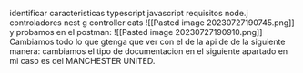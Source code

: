 identificar caracteristicas
typescript javascript 
requisitos node.j
controladores
nest g controller cats
![[Pasted image 20230727190745.png]]
y probamos en el postman: ![[Pasted image 20230727190910.png]]
Cambiamos todo lo que gtenga que ver con el de la api de  de la siguiente manera:
cambiamos el tipo de documentacion en el siguiente apartado en mi caso es del MANCHESTER UNITED.

